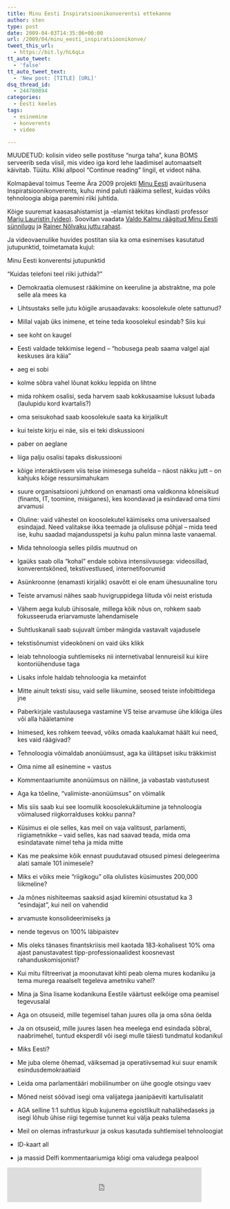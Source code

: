 ```yaml
---
title: Minu Eesti Inspiratsioonikonverentsi ettekanne
author: sten
type: post
date: 2009-04-03T14:35:06+00:00
url: /2009/04/minu_eesti_inspiratsioonikonve/
tweet_this_url:
  - https://bit.ly/hL6qLx
tt_auto_tweet:
  - 'false'
tt_auto_tweet_text:
  - 'New post: [TITLE] [URL]'
dsq_thread_id:
  - 244780894
categories:
  - Eesti keeles
tags:
  - esinemine
  - konverents
  - video

---
```

MUUDETUD: kolisin video selle postituse &#8220;nurga taha&#8221;, kuna BOMS serveerib seda viisil, mis video iga kord lehe laadimisel automaatselt käivitab. Tüütu. Kliki allpool &#8220;Continue reading&#8221; lingil, et videot näha.

Kolmapäeval toimus Teeme Ära 2009 projekti [Minu Eesti][1] avaüritusena Inspiratsioonikonverents, kuhu mind paluti rääkima sellest, kuidas võiks tehnoloogia abiga paremini riiki juhtida.

Kõige suuremat kaasasahistamist ja -elamist tekitas kindlasti professor [Marju Lauristin (video)][2]. Soovitan vaadata [Valdo Kalmu räägitud Minu Eesti sünnilugu][3] ja [Rainer Nõlvaku juttu rahast][4].

Ja videovaenulike huvides postitan siia ka oma esinemises kasutatud jutupunktid, toimetamata kujul:

<!--more-->


  

  
Minu Eesti konverentsi jutupunktid
  
&#8220;Kuidas telefoni teel riiki juthida?&#8221;
  
* Demokraatia olemusest rääkimine on keeruline ja abstraktne, ma pole selle ala mees ka
  
* Lihtsustaks selle jutu kõigile arusaadavaks: koosolekule olete sattunud?
  
* Millal vajab üks inimene, et teine teda koosolekul esindab? Siis kui
  
* see koht on kaugel
  
* Eesti valdade tekkimise legend &#8211; &#8220;hobusega peab saama valgel ajal keskuses ära käia&#8221;
  
* aeg ei sobi
  
* kolme sõbra vahel lõunat kokku leppida on lihtne
  
* mida rohkem osalisi, seda harvem saab kokkusaamise luksust lubada (laulupidu kord kvartalis?)
  
* oma seisukohad saab koosolekule saata ka kirjalikult
  
* kui teiste kirju ei näe, siis ei teki diskussiooni
  
* paber on aeglane
  
* liiga palju osalisi tapaks diskussiooni
  
* kõige interaktiivsem viis teise inimesega suhelda &#8211; näost näkku jutt &#8211; on kahjuks kõige ressursimahukam
  
* suure organisatsiooni juhtkond on enamasti oma valdkonna kõneisikud (finants, IT, toomine, misiganes), kes koondavad ja esindavad oma tiimi arvamusi
  
* Oluline: vaid vähestel on koosolekutel käimiseks oma universaalsed esindajad. Need valitakse ikka teemade ja olulisuse põhjal &#8211; mida teed ise, kuhu saadad majandusspetsi ja kuhu palun minna laste vanaemal.
  
* Mida tehnoloogia selles pildis muutnud on
  
* Igaüks saab olla &#8220;kohal&#8221; endale sobiva intensiivsusega: videosillad, konverentskõned, tekstivestlused, internetifoorumid
  
* Asünkroonne (enamasti kirjalik) osavõtt ei ole enam ühesuunaline toru
  
* Teiste arvamusi nähes saab huvigruppidega liituda või neist eristuda
  
* Vähem aega kulub ühisosale, millega kõik nõus on, rohkem saab fokusseeruda eriarvamuste lahendamisele
  
* Suhtluskanali saab sujuvalt ümber mängida vastavalt vajadusele
  
* tekstisõnumist videokõneni on vaid üks klikk
  
* leiab tehnoloogia suhtlemiseks nii internetivabal lennureisil kui kiire kontoriühenduse taga
  
* Lisaks infole haldab tehnoloogia ka metainfot
  
* Mitte ainult teksti sisu, vaid selle liikumine, seosed teiste infobittidega jne
  
* Paberkirjale vastulausega vastamine VS teise arvamuse ühe klikiga üles või alla hääletamine
  
* Inimesed, kes rohkem teevad, võiks omada kaalukamat häält kui need, kes vaid räägivad?
  
* Tehnoloogia võimaldab anonüümsust, aga ka ülitäpset isiku träkkimist
  
* Oma nime all esinemine = vastus
  
* Kommentaariumite anonüümsus on näiline, ja vabastab vastutusest
  
* Aga ka tõeline, &#8220;valimiste-anonüümsus&#8221; on võimalik
  
* Mis siis saab kui see loomulik koosolekukäitumine ja tehnoloogia võimalused riigkorralduses kokku panna?
  
* Küsimus ei ole selles, kas meil on vaja valitsust, parlamenti, riigiametnikke &#8211; vaid selles, kas nad saavad teada, mida oma esindatavate nimel teha ja mida mitte
  
* Kas me peaksime kõik ennast puudutavad otsused pimesi delegeerima alati samale 101 inimesele?
  
* Miks ei võiks meie &#8220;riigikogu&#8221; olla olulistes küsimustes 200,000 liikmeline?
  
* Ja mõnes nishiteemas saaksid asjad kiiremini otsustatud ka 3 &#8220;esindajat&#8221;, kui neil on vahendid
  
* arvamuste konsolideerimiseks ja
  
* nende tegevus on 100% läbipaistev
  
* Mis oleks tänases finantskriisis meil kaotada 183-kohalisest 10% oma ajast panustavatest tipp-professionaalidest koosnevast rahanduskomisjonist?
  
* Kui mitu filtreerivat ja moonutavat kihti peab olema mures kodaniku ja tema murega reaalselt tegeleva ametniku vahel?
  
* Mina ja Sina lisame kodanikuna Eestile väärtust eelkõige oma peamisel tegevusalal
  
* Aga on otsuseid, mille tegemisel tahan juures olla ja oma sõna öelda
  
* Ja on otsuseid, mille juures lasen hea meelega end esindada sõbral, naabrimehel, tuntud eksperdil või isegi mulle täiesti tundmatul kodanikul
  
* Miks Eesti?
  
* Me juba oleme õhemad, väiksemad ja operatiivsemad kui suur enamik esindusdemokraatiaid
  
* Leida oma parlamentääri mobiilinumber on ühe google otsingu vaev
  
* Mõned neist söövad isegi oma valijatega jaanipäeviti kartulisalatit
  
* AGA selline 1:1 suhtlus kipub kujunema egoistlikult nahalähedaseks ja isegi lõhub ühise riigi tegemise tunnet kui välja peaks tulema
  
* Meil on olemas infrasturkuur ja oskus kasutada suhtlemisel tehnoloogiat
  
* ID-kaart all
  
* ja massid Delfi kommentaariumiga kõigi oma valudega pealpool

<iframe src="http://www.facebook.com/plugins/like.php?href=http%3A%2F%2Fsten.tamkivi.com%2F2009%2F04%2Fminu_eesti_inspiratsioonikonve%2F&layout=standard&show_faces=true&width=450&action=like&colorscheme=light&height=80" scrolling="no" frameborder="0" style="border:none; overflow:hidden; width:450px; height:80px;" allowTransparency="true"></iframe>

 [1]: http://www.minueesti.ee/
 [2]: http://www.boms.ee/Video.aspx?VID=9355
 [3]: http://www.boms.ee/Video.aspx?VID=9353
 [4]: http://www.boms.ee/Video.aspx?VID=9356